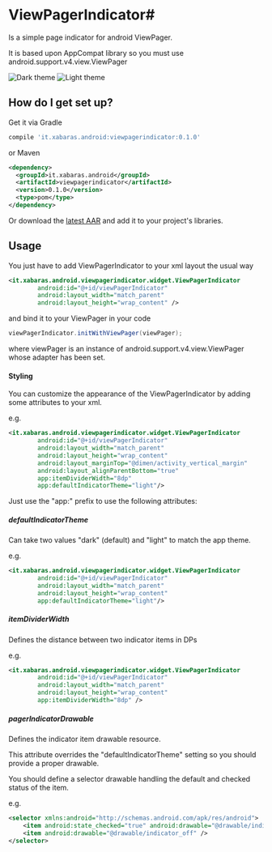 # ViewPagerIndicator#
Is a simple page indicator for android ViewPager.

It is based upon AppCompat library so you must use android.support.v4.view.ViewPager

![Dark theme](https://xabaras.github.io/ViewPagerIndicator/img/ViewPagerIndicator_dark.png) ![Light theme](https://xabaras.github.io/ViewPagerIndicator/img/ViewPagerIndicator_light.png)

## How do I get set up? ##
Get it via Gradle
```groovy
compile 'it.xabaras.android:viewpagerindicator:0.1.0'
```
or Maven
```xml
<dependency>
  <groupId>it.xabaras.android</groupId>
  <artifactId>viewpagerindicator</artifactId>
  <version>0.1.0</version>
  <type>pom</type>
</dependency>
```

Or download the [latest AAR](https://bintray.com/xabaras/maven/ViewPagerIndicator/_latestVersion) and add it to your project's libraries.

## Usage ##
You just have to add ViewPagerIndicator to your xml layout the usual way

```xml
<it.xabaras.android.viewpagerindicator.widget.ViewPagerIndicator
        android:id="@+id/viewPagerIndicator"
        android:layout_width="match_parent"
        android:layout_height="wrap_content" />
```

and bind it to your ViewPager in your code

```java
viewPagerIndicator.initWithViewPager(viewPager);
```

where viewPager is an instance of android.support.v4.view.ViewPager whose adapter has been set.

#### Styling ####
You can customize the appearance of the ViewPagerIndicator by adding some attributes to your xml.

e.g.

```xml
<it.xabaras.android.viewpagerindicator.widget.ViewPagerIndicator
        android:id="@+id/viewPagerIndicator"
        android:layout_width="match_parent"
        android:layout_height="wrap_content"
        android:layout_marginTop="@dimen/activity_vertical_margin"
        android:layout_alignParentBottom="true"
        app:itemDividerWidth="8dp"
        app:defaultIndicatorTheme="light"/>
```

Just use the "app:" prefix to use the following attributes:

##### defaultIndicatorTheme #####
Can take two values "dark" (default) and "light" to match the app theme.

e.g.
```xml
<it.xabaras.android.viewpagerindicator.widget.ViewPagerIndicator
        android:id="@+id/viewPagerIndicator"
        android:layout_width="match_parent"
        android:layout_height="wrap_content"
        app:defaultIndicatorTheme="light"/>
```

##### itemDividerWidth #####
Defines the distance between two indicator items in DPs

e.g.
```xml
<it.xabaras.android.viewpagerindicator.widget.ViewPagerIndicator
        android:id="@+id/viewPagerIndicator"
        android:layout_width="match_parent"
        android:layout_height="wrap_content"
        app:itemDividerWidth="8dp" />
```

##### pagerIndicatorDrawable #####
Defines the indicator item drawable resource.

This attribute overrides the "defaultIndicatorTheme" setting so you should provide a proper drawable.

You should define a selector drawable handling the default and checked status of the item.

e.g.
```xml
<selector xmlns:android="http://schemas.android.com/apk/res/android">
    <item android:state_checked="true" android:drawable="@drawable/indicator_on" />
    <item android:drawable="@drawable/indicator_off" />
</selector>
```
